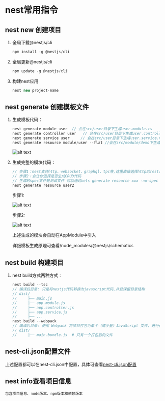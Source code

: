 # nest常用指令
## nest new 创建项目
1. 全局下载@nestjs/cli

    ```javascript
    npm install -g @nestjs/cli
    ```

2. 全局更新@nestjs/cli
    ```javascript
    npm update -g @nestjs/cli
    ```

3. 构建nest应用
   ```javascript
   nest new project-name
   ```

## nest generate 创建模板文件
1. 生成模板代码：
    ```javascript
    nest generate module user  // 会在src/user目录下生成user.module.ts
    nest generate controller user   // 会在src/user目录下生成user.controller.ts 并更新module
    nest generate service user     // 会在src/user目录下生成user.service.ts 并更新module
    nest generate resource module/user --flat //会在src/module/demo下生成文件而不会创建新目录
    ```
    ![alt text](https://sqr-blog.oss-cn-hangzhou.aliyuncs.com/blogImg/nestjs/01-1.png)

2. 生成完整的模块代码：
    ```javascript
    // 步骤1：nest支持http、websocket、graphql、tpc等,这里直接选择http的rest风格Api
    // 步骤2：会让你选择是否生成CRUD代码
    // 生成的spec文件是测试文件 可以通过nets generate resource xxx -no-spec 来禁止生成测试文件
    nest generate resource user2
    ```
    步骤1:

    ![alt text](https://sqr-blog.oss-cn-hangzhou.aliyuncs.com/blogImg/nestjs/01-2.png)
    
    步骤2:

    ![alt text](https://sqr-blog.oss-cn-hangzhou.aliyuncs.com/blogImg/nestjs/01-3.png)

    <p>上述生成的模块会自动在AppModule中引入</p>

    <p>详细模板生成原理可查看/node_modules/@nestjs/schematics</p> 

## nest build 构建项目
1. nest build方式两种方式：
    ```javascript
    nest build --tsc
    // 编译后目录: 只是将nestjs代码转换为javascript代码,并且保留目录结构
    // dist/
    //     ├── main.js
    //     ├── app.module.js
    //     ├── app.controller.js
    //     ├── app.service.js
    //     ├── ...
    nest build --webpack
    // 编译后目录: 使用 Webpack 将项目打包为单个（或少量）JavaScript 文件，进行优化
    // dist/
    //     ├── main.bundle.js  # 只有一个打包后的文件

    ```

## nest-cli.json配置文件
   上述配置都可以在nest-cli.json中配置，具体可查看[nest-cli.json配置](https://json.schemastore.org/nest-cli)

## nest info查看项目信息
    包含项目信息、node版本、npm版本和依赖版本